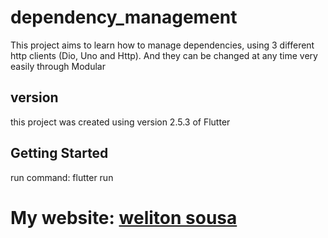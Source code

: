 # dependency_management

This project aims to learn how to manage dependencies, using 3 different http clients (Dio, Uno and Http). And they can be changed at any time very easily through Modular

## version
this project was created using version 2.5.3 of Flutter

## Getting Started
run command: flutter run

# My website: [weliton sousa](https://welitonsousa.vercel.app)